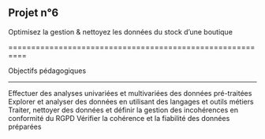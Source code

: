 Projet n°6
----------

Optimisez la gestion & nettoyez les données du stock d’une boutique

==========================================================

Objectifs pédagogiques

---------------------

Effectuer des analyses univariées et multivariées des données pré-traitées
Explorer et analyser des données en utilisant des langages et outils métiers
Traiter, nettoyer des données et définir la gestion des incohérences en conformité du RGPD
Vérifier la cohérence et la fiabilité des données préparées
